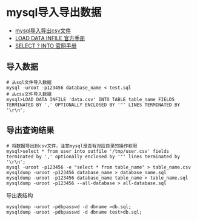# mysql导入导出数据

* [mysql导入导出csv文件](https://blog.csdn.net/kikajack/article/details/80529640)
* [LOAD DATA INFILE 官方手册](https://dev.mysql.com/doc/refman/5.7/en/load-data.html)
* [SELECT ? INTO 官网手册](https://dev.mysql.com/doc/refman/8.0/en/select-into.html)

## 导入数据

```shell
# 从sql文件导入数据
mysql -uroot -p123456 database_name < test.sql
# 从csv文件导入数据
mysql>LOAD DATA INFILE 'data.csv' INTO TABLE table_name FIELDS TERMINATED BY ',' OPTIONALLY ENCLOSED BY '"' LINES TERMINATED BY '\r\n';
```

## 导出查询结果

```shell
# 将数据导出到csv文件，注意mysql是否有对应目录的操作权限
mysql>select * from user into outfile '/tmp/user.csv' fields terminated by ',' optionally enclosed by '"' lines terminated by '\r\n';
mysql -uroot -p123456 -e "select * from table_name" > table_name.csv
mysqldump -uroot -p123456 database_name > database_name.sql
mysqldump -uroot -p123456 database_name table_name > table_name.sql
mysqldump -uroot -p123456 --all-database > all-database.sql
```

导出表结构

```shell
mysqldump -uroot -pdbpasswd -d dbname >db.sql;
mysqldump -uroot -pdbpasswd -d dbname test>db.sql;
```
